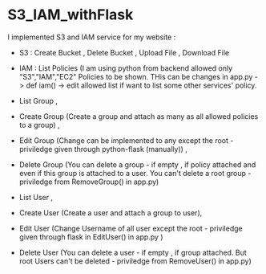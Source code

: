 # S3_IAM_withFlask

I implemented S3 and IAM service for my website :
  - S3 : Create Bucket , Delete Bucket , Upload File , Download File
  - IAM : List Policies (I am using python from backend allowed only "S3","IAM","EC2" Policies to 
    be shown. THis can be changes in app.py -> def iam() -> edit allowed list if want to list 
    some other services' policy. 
    
- List Group , 
- Create Group (Create a group and attach as many as all allowed policies to a group) , 
- Edit Group (Change can be implemented to any except the root - priviledge given through 
    python-flask (manually)) , 
- Delete Group (You can delete a group - if empty , if policy attached and even if this group is 
    attached to a user. You can't delete a root group - priviledge from RemoveGroup() in app.py)

- List User , 
- Create User (Create a user and attach a group to user),
- Edit User (Change Username of all user except the root - priviledge given through flask in EditUser() in app.py )
- Delete User (You can delete a user - if empty , if group attached. But root Users can't be deleted - priviledge from RemoveUser() in app.py)
